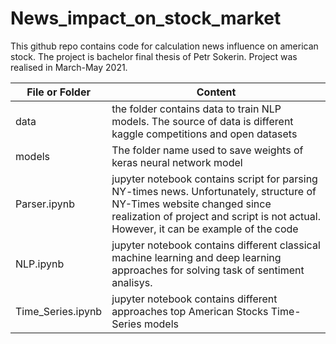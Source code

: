# News_impact_on_stock_market

This github repo contains code for calculation news influence on american stock. The project is bachelor final thesis of Petr Sokerin. 
Project was realised in March-May 2021. 


| File or Folder | Content |
| --- | --- |
| data | the folder contains data to train NLP models. The source of data is different kaggle competitions and open datasets |
| models | The folder name used to save weights of keras neural network model |
| Parser.ipynb | jupyter notebook contains script for parsing NY-times news. Unfortunately, structure of NY-Times website changed since realization of project and script is not actual. However, it can be example of the code |
| NLP.ipynb | jupyter notebook contains different classical machine learning and deep learning approaches for solving task of sentiment analisys.  |
| Time_Series.ipynb | jupyter notebook  contains different approaches top American Stocks Time-Series models |
